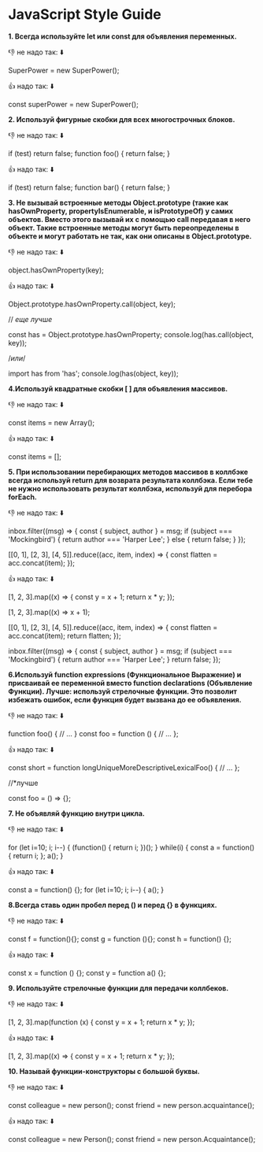 # JavaScript Style Guide

**1. Всегда используйте let или const для объявления переменных.**

:-1: не надо так: :arrow_down:

SuperPower = new SuperPower();
 
:+1: надо так: :arrow_down:

const superPower = new SuperPower();


**2. Используй фигурные скобки для всех многострочных блоков.**

:-1: не надо так: :arrow_down:

if (test)
  return false;
function foo() { return false; }
 
:+1: надо так: :arrow_down:

if (test) return false;
function bar() {
  return false;
}

**3. Не вызывай встроенные методы Object.prototype (такие как hasOwnProperty, propertyIsEnumerable, и isPrototypeOf) у самих объектов. Вместо этого вызывай их с помощью call передавая в него объект. Такие встроенные методы могут быть переопределены в объекте и могут работать не так, как они описаны в Object.prototype.**

:-1: не надо так: :arrow_down:

object.hasOwnProperty(key);
 
:+1: надо так: :arrow_down:

Object.prototype.hasOwnProperty.call(object, key);

// *еще лучше*

const has = Object.prototype.hasOwnProperty;
console.log(has.call(object, key));

/*или*/

import has from 'has';
console.log(has(object, key));

**4.Используй квадратные скобки [ ] для объявления массивов.**

:-1: не надо так: :arrow_down:

const items = new Array();
 
:+1: надо так: :arrow_down:

const items = [];

**5. При использовании перебирающих методов массивов в коллбэке всегда используй return для возврата результата коллбэка. Если тебе не нужно использовать результат коллбэка, используй для перебора forEach.**

:-1: не надо так: :arrow_down:

inbox.filter((msg) => {
  const { subject, author } = msg;
  if (subject === 'Mockingbird') {
    return author === 'Harper Lee';
  } else {
    return false;
  }
});

[[0, 1], [2, 3], [4, 5]].reduce((acc, item, index) => {
  const flatten = acc.concat(item);
});
 
 :+1: надо так: :arrow_down:

[1, 2, 3].map((x) => {
  const y = x + 1;
  return x * y;
});

[1, 2, 3].map((x) => x + 1);

[[0, 1], [2, 3], [4, 5]].reduce((acc, item, index) => {
  const flatten = acc.concat(item);
  return flatten;
});

inbox.filter((msg) => {
  const { subject, author } = msg;
  if (subject === 'Mockingbird') {
    return author === 'Harper Lee';
  }
  return false;
});

**6.Используй function expressions (Функциональное Выражение) и присваивай ее переменной вместо function declarations (Объявление Функции). Лучше: используй стрелочные функции. Это позволит избежать ошибок, если функция будет вызвана до ее объявления.**

:-1: не надо так: :arrow_down:

function foo() {
  // ...
}
const foo = function () {
  // ...
};
 
:+1: надо так: :arrow_down:

const short = function longUniqueMoreDescriptiveLexicalFoo() {
  // ...
};

//*лучше

const foo = () => {};

**7. Не объявляй функцию внутри цикла.**

:-1: не надо так: :arrow_down:

for (let i=10; i; i--) {
  (function() { return i; })();
}
while(i) {
  const a = function() { return i; };
  a();
}
 
:+1: надо так: :arrow_down:

const a = function() {};
for (let i=10; i; i--) {
  a();
}

**8.Всегда ставь один пробел перед () и перед {} в функциях.**

:-1: не надо так: :arrow_down:

const f = function(){};
const g = function (){};
const h = function() {};
 
 :+1: надо так: :arrow_down:

const x = function () {};
const y = function a() {};

**9. Используйте стрелочные функции для передачи коллбеков.**

:-1: не надо так: :arrow_down:

[1, 2, 3].map(function (x) {
  const y = x + 1;
  return x * y;
});
 
:+1: надо так: :arrow_down:

[1, 2, 3].map((x) => {
  const y = x + 1;
  return x * y;
});

**10. Называй функции-конструкторы с большой буквы.**

:-1: не надо так: :arrow_down:

const colleague = new person();
const friend = new person.acquaintance();
 
:+1: надо так: :arrow_down:

const colleague = new Person();
const friend = new person.Acquaintance();
